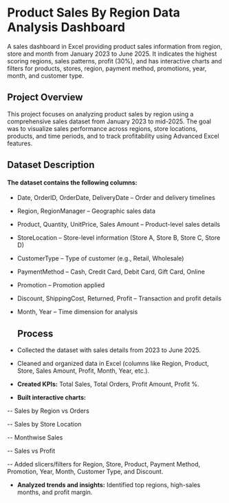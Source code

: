 # Product Sales By Region Data Analysis Dashboard
A sales dashboard in Excel providing product sales information from region, store and month from January 2023 to June 2025. It indicates the highest scoring regions, sales patterns, profit (30%), and has interactive charts and filters for products, stores, region, payment method, promotions, year, month, and customer type.

## Project Overview

This project focuses on analyzing product sales by region using a comprehensive sales dataset from January 2023 to mid-2025. The goal was to visualize sales performance across regions, store locations, products, and time periods, and to track profitability using Advanced Excel features.

## Dataset Description

#### The dataset contains the following columns:

- Date, OrderID, OrderDate, DeliveryDate – Order and delivery timelines

- Region, RegionManager – Geographic sales data

- Product, Quantity, UnitPrice, Sales Amount – Product-level sales details

- StoreLocation – Store-level information (Store A, Store B, Store C, Store D)

- CustomerType – Type of customer (e.g., Retail, Wholesale)

- PaymentMethod – Cash, Credit Card, Debit Card, Gift Card, Online

- Promotion – Promotion applied

- Discount, ShippingCost, Returned, Profit – Transaction and profit details

- Month, Year – Time dimension for analysis

  ## Process

- Collected the dataset with sales details from 2023 to June 2025.

- Cleaned and organized data in Excel (columns like Region, Product, Store, Sales Amount, Profit, Month, Year, etc.).

- **Created KPIs:** Total Sales, Total Orders, Profit Amount, Profit %.

- **Built interactive charts:**

-- Sales by Region vs Orders

-- Sales by Store Location

-- Monthwise Sales

-- Sales vs Profit

-- Added slicers/filters for Region, Store, Product, Payment Method, Promotion, Year, Month, Customer Type, and Discount.

- **Analyzed trends and insights:** Identified top regions, high-sales months, and profit margin.
